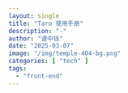 ```yaml
---
layout: single
title: "Taro 使用手册"
description: "-"
author: "谌中钱"
date: "2025-03-07"
image: "/img/temple-404-bg.png"
categories: [ "tech" ]
tags:
  - "front-end"
---
```


<br />
<br />

<!-- @import "[TOC]" {cmd="toc" depthFrom=1 depthTo=6} -->

<!-- code_chunk_output -->



<!-- /code_chunk_output -->
